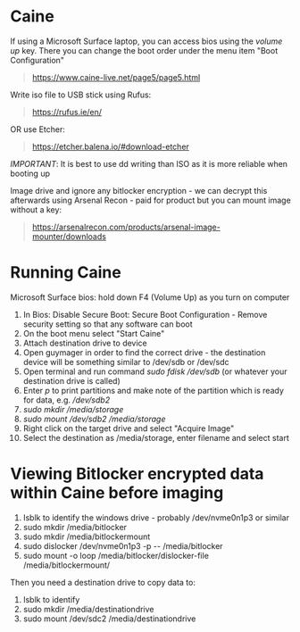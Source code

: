 # Caine

If using a Microsoft Surface laptop, you can access bios using the *volume up* key. There you can change the boot order under the menu item "Boot Configuration"

> https://www.caine-live.net/page5/page5.html

Write iso file to USB stick using Rufus:
> https://rufus.ie/en/

OR use Etcher:

> https://etcher.balena.io/#download-etcher

*IMPORTANT*: It is best to use dd writing than ISO as it is more reliable when booting up

Image drive and ignore any bitlocker encryption - we can decrypt this afterwards using Arsenal Recon - paid for product but you can mount image without a key:
> https://arsenalrecon.com/products/arsenal-image-mounter/downloads

# Running Caine

Microsoft Surface bios: hold down F4 (Volume Up) as you turn on computer 

1) In Bios: Disable Secure Boot: Secure Boot Configuration - Remove security setting so that any software can boot
2) On the boot menu select "Start Caine"
3) Attach destination drive to device
4) Open guymager in order to find the correct drive - the destination device will be something similar to /dev/sdb or /dev/sdc
5) Open terminal and run command *sudo fdisk /dev/sdb* (or whatever your destination drive is called)
6) Enter *p* to print partitions and make note of the partition which is ready for data, e.g. */dev/sdb2*
7) *sudo mkdir /media/storage*
8) *sudo mount /dev/sdb2 /media/storage* 
9) Right click on the target drive and select "Acquire Image"
10) Select the destination as /media/storage, enter filename and select start

# Viewing Bitlocker encrypted data within Caine before imaging

1) lsblk to identify the windows drive - probably /dev/nvme0n1p3 or similar
2) sudo mkdir /media/bitlocker
3) sudo mkdir /media/bitlockermount
4) sudo dislocker /dev/nvme0n1p3 -p<BITLOCKER-KEY-HERE> -- /media/bitlocker
5) sudo mount -o loop /media/bitlocker/dislocker-file /media/bitlockermount/

Then you need a destination drive to copy data to:

1) lsblk to identify
2) sudo mkdir /media/destinationdrive
3) sudo mount /dev/sdc2 /media/destinationdrive

